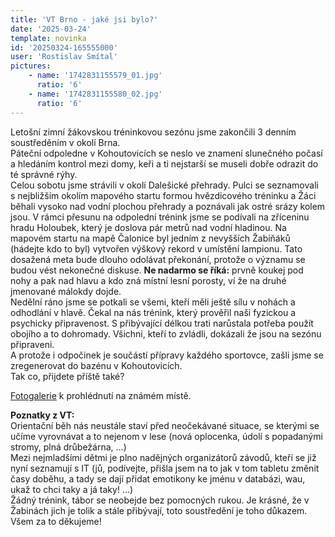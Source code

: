 ```yaml
---
title: 'VT Brno - jaké jsi bylo?'
date: '2025-03-24'
template: novinka
id: '20250324-165555000'
user: 'Rostislav Smítal'
pictures:
    - name: '1742831155579_01.jpg'
      ratio: '6'
    - name: '1742831155580_02.jpg'
      ratio: '6'
---
```

Letošní zimní žákovskou tréninkovou sezónu jsme zakončili 3 denním soustředěním v okolí Brna.  
Páteční odpoledne v Kohoutovicích se neslo ve znamení slunečného počasí a hledáním kontrol mezi domy, keři a ti nejstarší se museli dobře odrazit do té správné rýhy.  
Celou sobotu jsme strávili v okolí Dalešické přehrady. Pulci se seznamovali s nejbližším okolím mapového startu formou hvězdicového tréninku a Žáci běhali vysoko nad vodní plochou přehrady a poznávali jak ostré srázy kolem jsou. V rámci přesunu na odpolední trénink jsme se podívali na zříceninu hradu Holoubek, který je doslova pár metrů nad vodní hladinou. Na mapovém startu na mapě Čalonice byl jedním z nevyšších Žabiňáků (hádejte kdo to byl) vytvořen výškový rekord v umístění lampionu. Tato dosažená meta bude dlouho odolávat překonání, protože o významu se budou vést nekonečné diskuse. **Ne nadarmo se říká:** prvně koukej pod nohy a pak nad hlavu a kdo zná místní lesní porosty, ví že na druhé jmenované málokdy dojde.  
Nedělní ráno jsme se potkali se všemi, kteří měli ještě sílu v nohách a odhodlání v hlavě. Čekal na nás trénink, který prověřil naši fyzickou a psychicky připravenost. S přibývající délkou trati narůstala potřeba použít obojího a to dohromady. Všichni, kteří to zvládli, dokázali že jsou na sezónu připraveni.  
A protože i odpočinek je součástí přípravy každého sportovce, zašli jsme se zregenerovat do bazénu v Kohoutovicích.  
Tak co, přijdete příště také?

[Fotogalerie](https://eu.zonerama.com/SKBrnoZabovresky/1311431) k prohlédnutí na známém místě.

**Poznatky z VT:**  
Orientační běh nás neustále staví před neočekávané situace, se kterými se učíme vyrovnávat a to nejenom v lese (nová oplocenka, údolí s popadanými stromy, plná drůbežárna, ...)  
Mezi nejmladšími dětmi je plno nadějných organizátorů závodů, kteří se již nyní seznamují s IT (jů, podívejte, přišla jsem na to jak v tom tabletu změnit časy doběhu, a tady se dají přidat emotikony ke jménu v databázi, wau, ukaž to chci taky a já taky! …)  
Žádný trénink, tábor se neobejde bez pomocných rukou. Je krásné, že v Žabinách jich je tolik a stále přibývají, toto soustředění je toho důkazem. Všem za to děkujeme!
